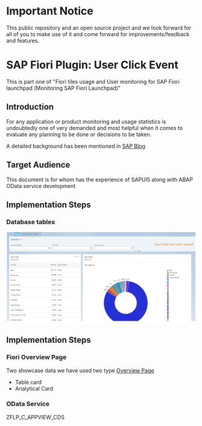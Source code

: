 # Important Notice
This public repository and an open source project and we look forward for all of you to make use of it and come forward for improvements/feedback and features.

# SAP Fiori Plugin: User Click Event
This is part one of "Fiori tiles usage and User monitoring for SAP Fiori launchpad (Monitoring SAP Fiori Launchpad)"

## Introduction 
For any application or product monitoring and usage statistics is undoubtedly one of very demanded and most helpful when it comes to evaluate any planning to be done or decisions to be taken.

A detailed background has been mentioned in [SAP Blog](https://blogs.sap.com/?p=1416621) 

## Target Audience 
This document is for whom has the experience of SAPUI5 along with ABAP OData service development

## Implementation Steps
### Database tables
![ApplicationOverviewPage diagram](images/ovpPreview.JPG)
## Implementation Steps

### Fiori Overview Page
Two showcase data we have used two type [Overview Page](https://experience.sap.com/fiori-design-web/overview-page/) 
- Table card
- Analytical Card

### OData Service
ZFLP_C_APPVIEW_CDS

